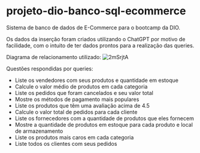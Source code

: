 # projeto-dio-banco-sql-ecommerce
Sistema de banco de dados de E-Commerce para o bootcamp da DIO.

Os dados da inserção foram criados utilizando o ChatGPT por motivo de facilidade, com o intuito de ter dados prontos para a realização das queries.

Diagrama de relacionamento utilizado:
![2mSrjtA](https://github.com/AntonioAFernandes/projeto-dio-banco-sql-ecommerce/assets/86501008/f8693584-d110-4d76-b777-c7e8c631390a)

Questões respondidas por queries:

- Liste os vendedores com seus produtos e quantidade em estoque
- Calcule o valor médio de produtos em cada categoria
- Liste os pedidos que foram cancelados e seu valor total
- Mostre os métodos de pagamento mais populares
- Liste os produtos que têm uma avaliação acima de 4.5
- Calcule o valor total de pedidos para cada cliente
- Liste os fornecedores com a quantidade de produtos que eles fornecem
- Mostre a quantidade de produtos em estoque para cada produto e local de armazenamento
- Liste os produtos mais caros em cada categoria
- Liste todos os clientes com seus pedidos
